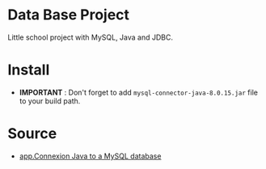 # Data Base Project

Little school project with MySQL, Java and JDBC.

# Install

- **IMPORTANT** : Don't forget to add `mysql-connector-java-8.0.15.jar` file to your build path.

# Source

- [app.Connexion Java to a MySQL database](https://stackoverflow.com/questions/2839321/connect-java-to-a-mysql-database)